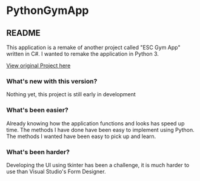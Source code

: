 
# PythonGymApp
## README
This application is a remake of another project called "ESC Gym App" written in C#. I wanted to remake the application in Python 3.

[View original Project here](https://github.com/lovelyleon/East-Surrey-College-Gym-App)

### What's new with this version?
Nothing yet, this project is still early in development
### What's been easier?
Already knowing how the application functions and looks has speed up time.
The methods I have done have been easy to implement using Python.
The methods I wanted have been easy to pick up and learn.
### What's been harder?
Developing the UI using tkinter has been a challenge, it is much harder to use than Visual Studio's Form Designer.
